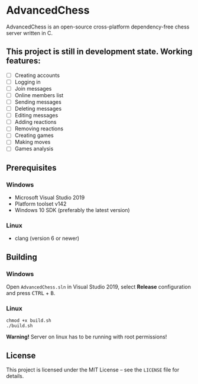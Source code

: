 # AdvancedChess

AdvancedChess is an open-source cross-platform dependency-free chess server written in C.

## This project is still in development state. Working features:

- [ ] Creating accounts
- [ ] Logging in
- [ ] Join messages
- [ ] Online members list
- [ ] Sending messages
- [ ] Deleting messages
- [ ] Editing messages
- [ ] Adding reactions
- [ ] Removing reactions
- [ ] Creating games
- [ ] Making moves
- [ ] Games analysis

## Prerequisites

### Windows

- Microsoft Visual Studio 2019
- Platform toolset v142
- Windows 10 SDK (preferably the latest version)

### Linux

- clang (version 6 or newer)
## Building

### Windows

Open `AdvancedChess.sln` in Visual Studio 2019, select **Release** configuration and press <kbd>CTRL</kbd> + <kbd>B</kbd>.

### Linux

```
chmod +x build.sh
./build.sh
```

**Warning!** Server on linux has to be running with root permissions!
## License

This project is licensed under the MIT License – see the `LICENSE` file for details.